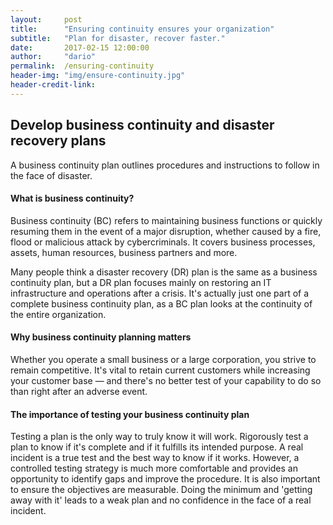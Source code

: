 ```yaml
---
layout:     post
title:      "Ensuring continuity ensures your organization"
subtitle:   "Plan for disaster, recover faster."
date:       2017-02-15 12:00:00
author:     "dario"
permalink:  /ensuring-continuity
header-img: "img/ensure-continuity.jpg"
header-credit-link:
---
```


## Develop business continuity and disaster recovery plans
A business continuity plan outlines procedures and instructions to follow in the face of disaster.

#### What is business continuity?
Business continuity (BC) refers to maintaining business functions or quickly resuming them in the event of a major disruption, whether caused by a fire, flood or malicious attack by cybercriminals. It covers business processes, assets, human resources, business partners and more.

Many people think a disaster recovery (DR) plan is the same as a business continuity plan, but a DR plan focuses mainly on restoring an IT infrastructure and operations after a crisis. It's actually just one part of a complete business continuity plan, as a BC plan looks at the continuity of the entire organization.

#### Why business continuity planning matters

Whether you operate a small business or a large corporation, you strive to remain competitive. It's vital to retain current customers while increasing your customer base — and there's no better test of your capability to do so than right after an adverse event.

#### The importance of testing your business continuity plan

Testing a plan is the only way to truly know it will work. Rigorously test a plan to know if it's complete and if it fulfills its intended purpose. A real incident is a true test and the best way to know if it works. However, a controlled testing strategy is much more comfortable and provides an opportunity to identify gaps and improve the procedure. It is also important to ensure the objectives are measurable. Doing the minimum and 'getting away with it' leads to a weak plan and no confidence in the face of a real incident.

